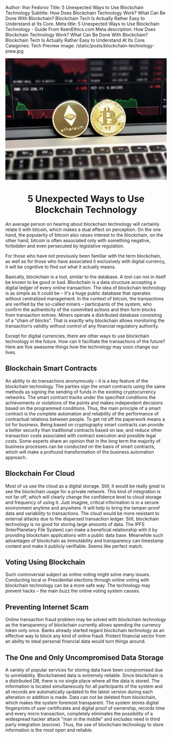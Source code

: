 Author: Ihor Fedorov 
Title: 5 Unexpected Ways to Use Blockchain Technology
Subtitle: How Does Blockchain Technology Work? What Can Be Done With Blockchain? Blockchain Tech Is Actually Rather Easy to Understand at Its Core.
Meta title: 5 Unexpected Ways to Use Blockchain Technology - Guide From KeenEthics.com
Meta description: How Does Blockchain Technology Work? What Can Be Done With Blockchain? Blockchain Tech Is Actually Rather Easy to Understand At Its Core.
Categories: Tech
Preview image: /static/posts/blockchain-technology-prew.jpg

![Blockchain Technology](/static/posts/blockchain-technology.jpg)

<h1 style="text-align: center;">5 Unexpected Ways to Use Blockchain Technology</h1>

An average person on hearing about blockchain technology will certainly relate it with bitcoin, which makes a dual effect on perception. On the one hand, the popularity of bitcoin also raises interest to the blockchain, on the other hand, bitcoin is often associated only with something negative, forbidden and even persecuted by legislative regulation. 

For those who have not previously been familiar with the term blockchain, as well as for those who have associated it exclusively with digital currency, it will be cognitive to find out what it actually means. 

Basically, blockchain is a tool, similar to the database. A tool can not in itself be known to be good or bad.  Blockchain is a data structure accepting a digital ledger of every online transaction. The idea of blockchain technology is as simple as it could be – it's a huge public database that operates without centralized management. In the context of bitcoin, the transactions are verified by the so-called miners – participants of the system, who confirm the authenticity of the committed actions and then form blocks from transaction entries. Miners operate a distributed database consisting of a "chain of blocks". That is exactly why blockchain allows monitoring the transaction’s validity without control of any financial regulatory authority.

Except for digital currencies, there are other ways to use blockchain technology in the future. How can it facilitate the transactions of the future? Here are five awesome things how the technology may soon change our lives. 

## Blockchain Smart Contracts

An ability to do transactions anonymously – it is a key feature of the blockchain technology. 
The parties sign the smart contracts using the same methods as signing the sending of funds in the existing cryptocurrency networks.  The smart contract tracks under the specified conditions the achievements or violations of the points and makes independent decisions based on the programmed conditions. Thus, the main principle of a smart contract is the complete automation and reliability of the performance of contractual relations between people. To get rid off the paperwork means a lot for business. Being based on cryptography smart contracts can provide a better security than traditional contracts based on law, and reduce other transaction costs associated with contract execution and possible legal costs. Some experts share an opinion that in the long term the majority of business processes can be conducted on the basis of smart contracts, which will make a profound transformation of the business automation approach. 

## Blockchain For Cloud

Most of us use the cloud as a digital storage. Still, it would be really great to see the blockchain usage for a private network. This kind of integration is not far off, which will clearly change the confidence level to cloud storage and frequency of using it. Just imagine, critical information is in a secure environment anytime and anywhere. It will help to bring the tamper-proof data and variability to transactions. The cloud would be more resistant to external attacks due to the dispersed transaction ledger. Still, blockchain technology is no good for storing large amounts of data. The IPFS (InterPlanetary File System) can make a beneficial relationship with it by providing blockchain applications  with a public data base. Meanwhile such advantages of blockchain as immutability and transparency can timestamp content and make it publicly verifiable. Seems like perfect match. 

## Voting Using Blockchain

Such controversial subject as online voting might solve many issues. Conducting local or Presidential elections through online voting with blockchain technology can be a more safe way. The technology may prevent hacks – the main buzz the online voting system causes. 

## Preventing Internet Scam

Online transaction fraud problem may be solved with blockchain technology as the transparency of blockchain currently allows spending the currency token only once. Banks already started regard blockchain technology as an effective way to block any kind of online fraud. Protect financial sector from an ability to steal personal financial data would turn things around.

## The One and Only Uncompromised Data Storage

A variety of popular services for storing data have been compromised due to unreliability. Blockchained data is extremely reliable. Since blockchain is a distributed DB, there is no single place where all the data is stored. The information is located simultaneously for all participants of the system and all records are automatically updated to the latest version during each alteration or addition is made. Data can not be deleted from blockchain, which makes the system foremost transparent. The system stores digital fingerprints of user certificates and digital proof of ownership, records time and every micro transaction, completely eliminates the possibility of a widespread hacker attack "man in the middle" and excludes need in third party integration (escrow). Thus, the use of blockchain technology to store information is the most open and reliable. 
